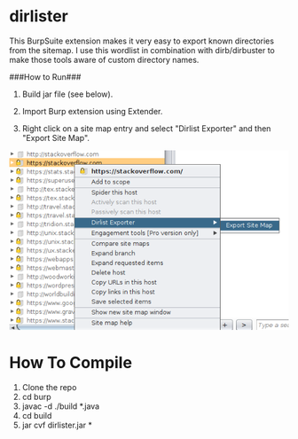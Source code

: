 dirlister
======

This BurpSuite extension makes it very easy to export known directories from the sitemap. I use this wordlist in combination with dirb/dirbuster to make those tools aware of custom directory names.

###How to Run###

1. Build jar file (see below).

2. Import Burp extension using Extender.

3. Right click on a site map entry and select "Dirlist Exporter" and then "Export Site Map".

![Export directory names](screenshot/dirlist-export.png)

How To Compile
==============

1. Clone the repo
2. cd burp
3. javac -d ./build *.java
4. cd build
5. jar cvf dirlister.jar *
